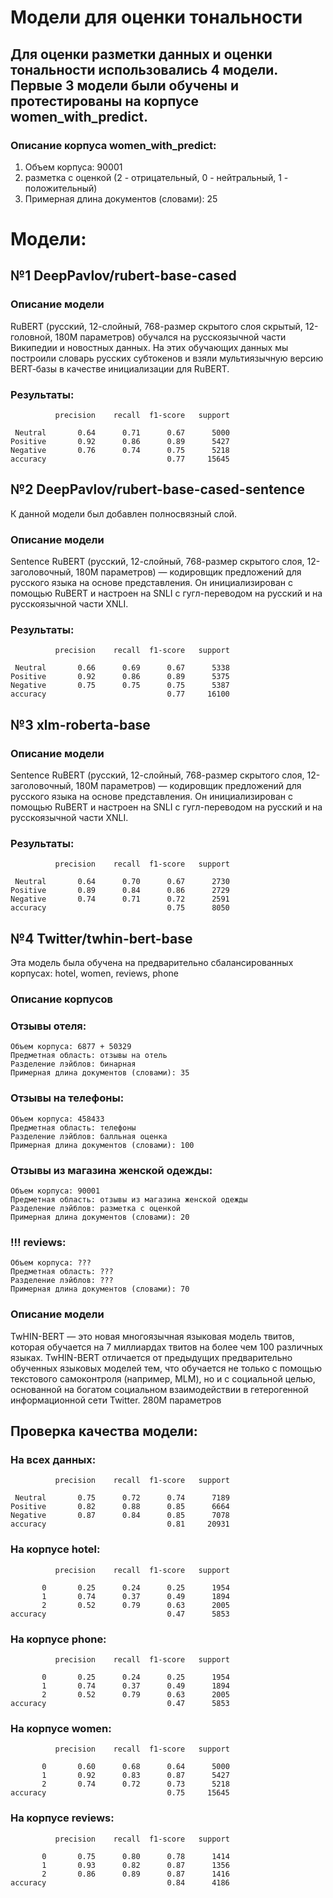 # Модели для оценки тональности
## Для оценки разметки данных и оценки тональности использовались 4 модели. Первые 3 модели были обучены и протестированы на корпусе women_with_predict.
### Описание корпуса women_with_predict:

1. Объем корпуса: 90001
2. разметка с оценкой (2 - отрицательный, 0 - нейтральный, 1 - положительный)
3. Примерная длина документов (словами): 25

# Модели:
## №1 DeepPavlov/rubert-base-cased

### Описание модели
RuBERT (русский, 12-слойный, 768-размер скрытого слоя скрытый, 12-головной, 180М параметров) обучался на русскоязычной части Википедии и новостных данных. На этих обучающих данных мы построили словарь русских субтокенов и взяли мультиязычную версию BERT‑базы в качестве инициализации для RuBERT.

### Результаты:

              precision    recall  f1-score   support

     Neutral       0.64      0.71      0.67      5000
    Positive       0.92      0.86      0.89      5427
    Negative       0.76      0.74      0.75      5218
    accuracy                           0.77     15645

## №2 DeepPavlov/rubert-base-cased-sentence
К данной модели был добавлен полносвязный слой.
### Описание модели
Sentence RuBERT (русский, 12-слойный, 768-размер скрытого слоя, 12-заголовочный, 180M параметров) — кодировщик предложений для русского языка на основе представления. Он инициализирован с помощью RuBERT и настроен на SNLI с гугл-переводом на русский и на русскоязычной части XNLI.

### Результаты:

              precision    recall  f1-score   support

     Neutral       0.66      0.69      0.67      5338
    Positive       0.92      0.86      0.89      5375
    Negative       0.75      0.75      0.75      5387
    accuracy                           0.77     16100

## №3 xlm-roberta-base

### Описание модели
Sentence RuBERT (русский, 12-слойный, 768-размер скрытого слоя, 12-заголовочный, 180M параметров) — кодировщик предложений для русского языка на основе представления. Он инициализирован с помощью RuBERT и настроен на SNLI с гугл-переводом на русский и на русскоязычной части XNLI.

### Результаты:

              precision    recall  f1-score   support

     Neutral       0.64      0.70      0.67      2730
    Positive       0.89      0.84      0.86      2729
    Negative       0.74      0.71      0.72      2591
    accuracy                           0.75      8050

## №4 Twitter/twhin-bert-base
Эта модель была обучена на предварительно сбалансированных корпусах: hotel, women, reviews, phone
### Описание корпусов

### Отзывы отеля:

    Объем корпуса: 6877 + 50329
    Предметная область: отзывы на отель
    Разделение лэйблов: бинарная
    Примерная длина документов (словами): 35

### Отзывы на телефоны:

    Объем корпуса: 458433
    Предметная область: телефоны
    Разделение лэйблов: балльная оценка
    Примерная длина документов (словами): 100

### Отзывы из магазина женской одежды:

    Объем корпуса: 90001
    Предметная область: отзывы из магазина женской одежды
    Разделение лэйблов: разметка с оценкой
    Примерная длина документов (словами): 20

### !!! reviews:

    Объем корпуса: ???
    Предметная область: ???
    Разделение лэйблов: ???
    Примерная длина документов (словами): 70


### Описание модели
TwHIN-BERT — это новая многоязычная языковая модель твитов, которая обучается на 7 миллиардах твитов на более чем 100 различных языках. TwHIN-BERT отличается от предыдущих предварительно обученных языковых моделей тем, что обучается не только с помощью текстового самоконтроля (например, MLM), но и с социальной целью, основанной на богатом социальном взаимодействии в гетерогенной информационной сети Twitter.
280M параметров

## Проверка качества модели:

### На всех данных:

              precision    recall  f1-score   support

     Neutral       0.75      0.72      0.74      7189
    Positive       0.82      0.88      0.85      6664
    Negative       0.87      0.84      0.85      7078
    accuracy                           0.81     20931

    
### На корпусе hotel:

              precision    recall  f1-score   support

           0       0.25      0.24      0.25      1954
           1       0.74      0.37      0.49      1894
           2       0.52      0.79      0.63      2005
    accuracy                           0.47      5853

### На корпусе phone:

              precision    recall  f1-score   support

           0       0.25      0.24      0.25      1954
           1       0.74      0.37      0.49      1894
           2       0.52      0.79      0.63      2005
    accuracy                           0.47      5853

### На корпусе women:

              precision    recall  f1-score   support

           0       0.60      0.68      0.64      5000
           1       0.92      0.83      0.87      5427
           2       0.74      0.72      0.73      5218
    accuracy                           0.75     15645

### На корпусе reviews:

              precision    recall  f1-score   support

           0       0.75      0.80      0.78      1414
           1       0.93      0.82      0.87      1356
           2       0.86      0.89      0.87      1416
    accuracy                           0.84      4186
